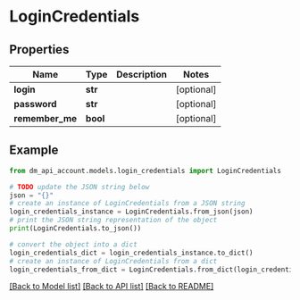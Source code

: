 # LoginCredentials


## Properties

Name | Type | Description | Notes
------------ | ------------- | ------------- | -------------
**login** | **str** |  | [optional]
**password** | **str** |  | [optional]
**remember_me** | **bool** |  | [optional]

## Example

```python
from dm_api_account.models.login_credentials import LoginCredentials

# TODO update the JSON string below
json = "{}"
# create an instance of LoginCredentials from a JSON string
login_credentials_instance = LoginCredentials.from_json(json)
# print the JSON string representation of the object
print(LoginCredentials.to_json())

# convert the object into a dict
login_credentials_dict = login_credentials_instance.to_dict()
# create an instance of LoginCredentials from a dict
login_credentials_from_dict = LoginCredentials.from_dict(login_credentials_dict)
```
[[Back to Model list]](../README.md#documentation-for-models) [[Back to API list]](../README.md#documentation-for-api-endpoints) [[Back to README]](../README.md)
